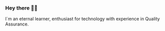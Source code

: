 ### Hey there 👋🏿

I`m an eternal learner, enthusiast for technology with experience in Quality Assurance.
